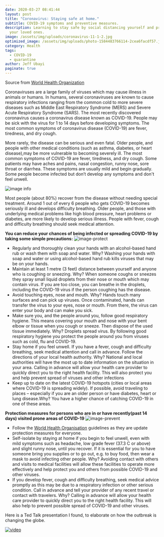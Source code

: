 ```yaml
---
date: 2020-03-27 08:41:44
layout: post
title: "Coronavirus: Staying safe at home."
subtitle: COVID-19 symptoms and preventive measures.
description: Learning to stay safe by social distancing yourself and protecting
  your loved ones.
image: /assets/img/uploads/coronavirus-11-1-2.jpg
optimized_image: /assets/img/uploads/photo-1584483766114-2cea6facdf57.jpeg
category: Health
tags:
  - COVID-19
  - quarantine
author: Jeff Ubayi
paginate: true
---
```

Source from [World Health Organization](https://www.who.int/)


Coronaviruses are a large family of viruses which may cause illness in animals or humans. In humans, several coronaviruses are known to cause respiratory infections ranging from the common cold to more severe diseases such as Middle East Respiratory Syndrome (MERS) and Severe Acute Respiratory Syndrome (SARS). The most recently discovered coronavirus causes a coronavirus disease known as COVID-19. People may be sick with the virus for 1 to 14 days before developing symptoms. The most common symptoms of coronavirus disease (COVID-19) are fever, tiredness, and dry cough.

More rarely, the disease can be serious and even fatal. Older people, and people with other medical conditions (such as asthma, diabetes, or heart disease),may be more vulnerable to becoming severely ill. The most common symptoms of COVID-19 are fever, tiredness, and dry cough. Some patients may have aches and pains, nasal congestion, runny nose, sore throat or diarrhea. These symptoms are usually mild and begin gradually. Some people become infected but don’t develop any symptoms and don't feel unwell.

![image info](https://encrypted-tbn0.gstatic.com/images?q=tbn%3AANd9GcQ-U79Vjx7kx72dzQs-0SjiNZbIkqnxav_n4rgns_HL57UDbcEC)

Most people (about 80%) recover from the disease without needing special treatment. Around 1 out of every 6 people who gets COVID-19 becomes seriously ill and develops difficulty breathing. Older people, and those with underlying medical problems like high blood pressure, heart problems or diabetes, are more likely to develop serious illness. People with fever, cough and difficulty breathing should seek medical attention.

**You can reduce your chances of being infected or spreading COVID-19 by taking some simple precautions:**
![image-protect](https://www.nursingcenter.com/getattachment/b922d9f5-03c6-40ba-8721-60991ead789d/Coronavirus.aspx)

* Regularly and thoroughly clean your hands with an alcohol-based hand rub or wash them with soap and water. Why? Washing your hands with soap and water or using alcohol-based hand rub kills viruses that may be on your hands.
* Maintain at least 1 metre (3 feet) distance between yourself and anyone who is coughing or sneezing. Why? When someone coughs or sneezes they spray small liquid droplets from their nose or mouth which may contain virus. If you are too close, you can breathe in the droplets, including the COVID-19 virus if the person coughing has the disease.
* Avoid touching eyes, nose and mouth. Why? Hands touch many surfaces and can pick up viruses. Once contaminated, hands can transfer the virus to your eyes, nose or mouth. From there, the virus can enter your body and can make you sick.
* Make sure you, and the people around you, follow good respiratory hygiene. This means covering your mouth and nose with your bent elbow or tissue when you cough or sneeze. Then dispose of the used tissue immediately. Why? Droplets spread virus. By following good respiratory hygiene you protect the people around you from viruses such as cold, flu and COVID-19.
* Stay home if you feel unwell. If you have a fever, cough and difficulty breathing, seek medical attention and call in advance. Follow the directions of your local health authority. Why? National and local authorities will have the most up to date information on the situation in your area. Calling in advance will allow your health care provider to quickly direct you to the right health facility. This will also protect you and help prevent spread of viruses and other infections
* Keep up to date on the latest COVID-19 hotspots (cities or local areas where COVID-19 is spreading widely). If possible, avoid traveling to places – especially if you are an older person or have diabetes, heart or lung disease.Why? You have a higher chance of catching COVID-19 in one of these areas.

**Protection measures for persons who are in or have recently(past 14 days) visited prone areas of COVID-19**
![image-prevent](https://d.yeniduzen.com/news/89887.jpg)

* Follow the [World Health Organisation](https://www.who.int/emergencies/diseases/novel-coronavirus-2019/advice-for-public) guidelines as they are update protection measures for everyone.
* Self-isolate by staying at home if you begin to feel unwell, even with mild symptoms such as headache, low grade fever (37.3 C or above) and slight runny nose, until you recover. If it is essential for you to have someone bring you supplies or to go out, e.g. to buy food, then wear a mask to avoid infecting other people. Why? Avoiding contact with others and visits to medical facilities will allow these facilities to operate more effectively and help protect you and others from possible COVID-19 and other viruses.
* If you develop fever, cough and difficulty breathing, seek medical advice promptly as this may be due to a respiratory infection or other serious condition. Call in advance and tell your provider of any recent travel or contact with travelers. Why? Calling in advance will allow your health care provider to quickly direct you to the right health facility. This will also help to prevent possible spread of COVID-19 and other viruses.

Here is a Ted Talk presentation I found, to elaborate on how the outbreak is changing the globe.

[![video](https://img.youtube.com/vi/Fqw-9yMV0sI/0.jpg)](https://www.youtube.com/watch?v=Fqw-9yMV0sI)
